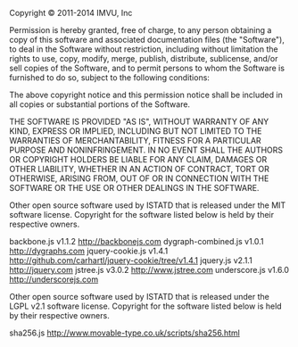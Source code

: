 Copyright &copy; 2011-2014 IMVU, Inc

Permission is hereby granted, free of charge, to any person obtaining a
copy of this software and associated documentation files (the "Software"),
to deal in the Software without restriction, including without limitation
the rights to use, copy, modify, merge, publish, distribute, sublicense,
and/or sell copies of the Software, and to permit persons to whom the
Software is furnished to do so, subject to the following conditions:

The above copyright notice and this permission notice shall be included
in all copies or substantial portions of the Software.

THE SOFTWARE IS PROVIDED "AS IS", WITHOUT WARRANTY OF ANY KIND, EXPRESS OR
IMPLIED, INCLUDING BUT NOT LIMITED TO THE WARRANTIES OF MERCHANTABILITY,
FITNESS FOR A PARTICULAR PURPOSE AND NONINFRINGEMENT. IN NO EVENT SHALL
THE AUTHORS OR COPYRIGHT HOLDERS BE LIABLE FOR ANY CLAIM, DAMAGES OR
OTHER LIABILITY, WHETHER IN AN ACTION OF CONTRACT, TORT OR OTHERWISE,
ARISING FROM, OUT OF OR IN CONNECTION WITH THE SOFTWARE OR THE USE OR
OTHER DEALINGS IN THE SOFTWARE.

Other open source software used by ISTATD that is released under the MIT 
software license.  Copyright for the software listed below is held by 
their respective owners.

backbone.js          v1.1.2  http://backbonejs.com
dygraph-combined.js  v1.0.1  http://dygraphs.com
jquery-cookie.js     v1.4.1  http://github.com/carhartl/jquery-cookie/tree/v1.4.1
jquery.js            v2.1.1  http://jquery.com
jstree.js            v3.0.2  http://www.jstree.com
underscore.js        v1.6.0  http://underscorejs.com


Other open source software used by ISTATD that is released under the
LGPL v2.1 software license.  Copyright for the software listed below is
held by their respective owners.

sha256.js                    http://www.movable-type.co.uk/scripts/sha256.html

